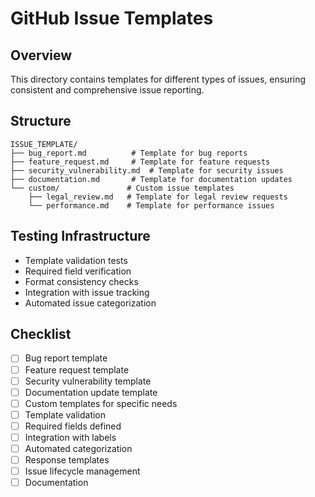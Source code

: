 # GitHub Issue Templates

## Overview
This directory contains templates for different types of issues, ensuring consistent and comprehensive issue reporting.

## Structure
```
ISSUE_TEMPLATE/
├── bug_report.md          # Template for bug reports
├── feature_request.md     # Template for feature requests
├── security_vulnerability.md  # Template for security issues
├── documentation.md       # Template for documentation updates
└── custom/               # Custom issue templates
    ├── legal_review.md   # Template for legal review requests
    └── performance.md    # Template for performance issues
```

## Testing Infrastructure
- Template validation tests
- Required field verification
- Format consistency checks
- Integration with issue tracking
- Automated issue categorization

## Checklist
- [ ] Bug report template
- [ ] Feature request template
- [ ] Security vulnerability template
- [ ] Documentation update template
- [ ] Custom templates for specific needs
- [ ] Template validation
- [ ] Required fields defined
- [ ] Integration with labels
- [ ] Automated categorization
- [ ] Response templates
- [ ] Issue lifecycle management
- [ ] Documentation
